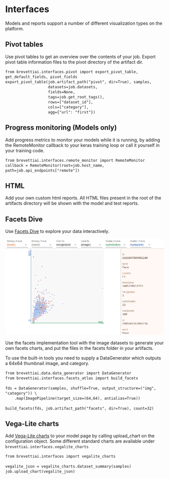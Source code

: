 # Interfaces

Models and reports support a number of different visualization types on the platform.

## Pivot tables

Use pivot tables to get an overview over the contents of your job. Export pivot table information files to the pivot directory of the artifact dir.

```text
from brevettiai.interfaces.pivot import export_pivot_table, get_default_fields, pivot_fields
export_pivot_table(job.artifact_path("pivot", dir=True), samples,
                   datasets=job.datasets,
                   fields=None,
                   tags=job.get_root_tags(),
                   rows=["dataset_id"],
                   cols=["category"],
                   agg={"url": "first"})
```

## Progress monitoring \(Models only\)

Add progress metrics to monitor your models while it is running, by adding the RemoteMonitor callback to your keras training loop or call it yourself in your training code.

```text
from brevettiai.interfaces.remote_monitor import RemoteMonitor
callback = RemoteMonitor(root=job.host_name, path=job.api_endpoints["remote"])
```

## HTML

Add your own custom html reports. All HTML files present in the root of the artifacts directory will be shown with the model and test reports.

## Facets Dive

Use [Facets Dive](https://pair-code.github.io/facets/) to explore your data interactively.

![Example of Facets Dive tool](../../../.gitbook/assets/image.png)

Use the facets implementation tool with the image datasets to generate your own facets charts, and put the files in the facets folder in your artifacts.

To use the built-in tools you need to supply a DataGenerator which outputs a 64x64 thumbnail image, and category.

```text
from brevettiai.data.data_generator import DataGenerator
from brevettiai.interfaces.facets_atlas import build_facets

fds = DataGenerator(samples, shuffle=True, output_structure=("img", "category")) \
    .map(ImagePipeline(target_size=(64,64), antialias=True))

build_facets(fds, job.artifact_path("facets", dir=True), count=32)
```

## Vega-Lite charts

Add [Vega-Lite charts](https://vega.github.io/vega-lite/) to your model page by calling upload\_chart on the configuration object. Some different standard charts are available under `brevettiai.interfaces.vegalite_charts`

```text
from brevettiai.interfaces import vegalite_charts

vegalite_json = vegalite_charts.dataset_summary(samples)
job.upload_chart(vegalite_json)
```





